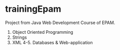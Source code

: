 # trainingEpam
Project from Java Web Development Course of EPAM.
1. Object Oriented Programming
2. Strings
3. XML
4-5. Databases & Web-application
